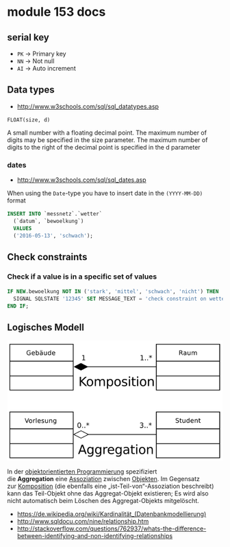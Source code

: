 
# module 153 docs

## serial key

* `PK` -> Primary key
* `NN` -> Not null
* `AI` -> Auto increment

## Data types

* http://www.w3schools.com/sql/sql_datatypes.asp

```
FLOAT(size, d)
```

A small number with a floating decimal point. The maximum number of digits may be specified in the size parameter. The maximum number of digits to the right of the decimal point is specified in the d parameter

### dates

* http://www.w3schools.com/sql/sql_dates.asp

When using the `Date`-type you have to insert date in the `(YYYY-MM-DD)` format

```sql
INSERT INTO `messnetz`.`wetter`
  (`datum`, `bewoelkung`)
  VALUES
  ('2016-05-13', 'schwach');
```

## Check constraints

### Check if a value is in a specific set of values

```sql
IF NEW.bewoelkung NOT IN ('stark', 'mittel', 'schwach', 'nicht') THEN
  SIGNAL SQLSTATE '12345' SET MESSAGE_TEXT = 'check constraint on wetter.bewoelkung failed';
END IF;
```

## Logisches Modell

![./assets/Komposition_Aggregation.png](./assets/Komposition_Aggregation.png)

In der [objektorientierten Programmierung](https://de.wikipedia.org/wiki/Objektorientierte_Programmierung) spezifiziert die **Aggregation** eine [Assoziation](https://de.wikipedia.org/wiki/Assoziation_(UML)) zwischen [Objekten](https://de.wikipedia.org/wiki/Objekt_(Programmierung)). Im Gegensatz zur [Komposition](https://de.wikipedia.org/wiki/Assoziation_(UML)#Aggregation_und_Komposition) (die ebenfalls eine „ist-Teil-von“-Assoziation beschreibt) kann das Teil-Objekt ohne das Aggregat-Objekt existieren; Es wird also nicht automatisch beim Löschen des Aggregat-Objekts mitgelöscht.

* https://de.wikipedia.org/wiki/Kardinalität_(Datenbankmodellierung)
* http://www.sqldocu.com/nine/relationship.htm
* http://stackoverflow.com/questions/762937/whats-the-difference-between-identifying-and-non-identifying-relationships